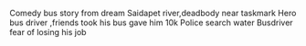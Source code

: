 Comedy bus story from dream
Saidapet river,deadbody near taskmark
Hero bus driver ,friends took his bus gave him 10k
Police search water
Busdriver fear of losing his job


